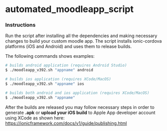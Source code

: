 # automated_moodleapp_script
### Instructions
Run the script after installing all the dependencies and making necessary changes to build your custom moodle app.
The script installs ionic-cordova platforms (iOS and Android) and uses them to release builds.

The following commands shows examples:
``` sh
# builds android application (requires Android Studio)
$ ./moodleapp_v392.sh "appname" android

# builds ios application (requires XCode/MacOS)
$ ./moodleapp_v392.sh "appname" ios

# builds both android and ios application (requires XCode/MacOS)
$ ./moodleapp_v392.sh "appname"
```
After the builds are released you may follow necessary steps in order to generate **.apk** or **upload your iOS build** to Apple App developer account using XCode as shown here: https://ionicframework.com/docs/v1/guide/publishing.html

